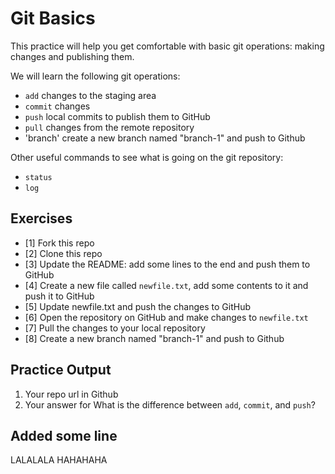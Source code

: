 # Git Basics

This practice will help you get comfortable with basic git operations: making changes and publishing them.

We will learn the following git operations:

- `add` changes to the staging area
- `commit` changes
- `push` local commits to publish them to GitHub
- `pull` changes from the remote repository
- 'branch' create a new branch named "branch-1" and push to Github

Other useful commands to see what is going on the git repository:

- `status`
- `log`

## Exercises

- [1] Fork this repo
- [2] Clone this repo
- [3] Update the README: add some lines to the end and push them to GitHub
- [4] Create a new file called `newfile.txt`, add some contents to it and push it to GitHub
- [5] Update newfile.txt and push the changes to GitHub
- [6] Open the repository on GitHub and make changes to `newfile.txt`
- [7] Pull the changes to your local repository
- [8] Create a new branch named "branch-1" and push to Github

## Practice Output 
1. Your repo url in Github
2. Your answer for What is the difference between `add`, `commit`, and `push`?

## Added some line
LALALALA
HAHAHAHA
